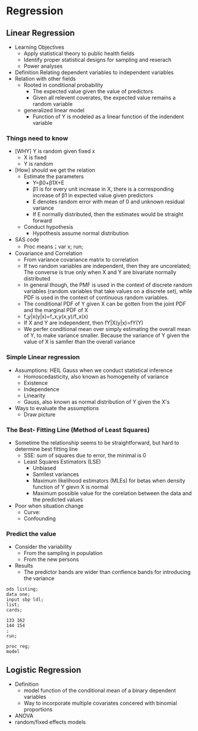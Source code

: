 
# Regression 
## Linear Regression
- Learning Objectives
  - Apply statistical theory to public health fields
  - Identify proper statistical designs for sampling and reserach
  - Power analyses 
- Definition
  Relating dependent variables to independent variables
- Relation with other fields
  - Rooted in conditional probability
    - The expected value given the value of predictors
    - Given all relevent coverates, the expected value remains a random variable
  - generalized linear model
    - Function of Y is modeled as a linear function of the indendent variable

### Things need to know

- [WHY] Y is random given fixed x
  - X is fixed
  - Y is random
- [How] should we get the relation
  - Estimate the parameters
    - Y=β0+β1X+E
    - β1 is for every unit increase in X, there is a corresponding increase of β1 in expected value given predictors
    - E denotes random error with mean of 0 and unknown residual variance
    - If E normally distributed, then the estimates would be straight forward
  - Conduct hypothesis
    - Hypothesis assume normal distribution
- SAS code
  - Proc means；var x; run;
- Covariance and Correlation
  - From variance covariance matrix to correlation 
  - If two random variables are independent, then they are uncorelated; The converse is true only when X and Y are bivariate normally distributed
  - In general though, the PMF is used in the context of discrete random variables (random variables that take values on a discrete set), while PDF is used in the context of continuous random variables.
  - The conditional PDF of Y given X can be gotten from the joint PDF and the marginal PDF of X
  - f_y|x(y|x)=f_x,y(x,y)/f_x(x)
  - If X and Y are independent, then fY|X(y|x)=fY(Y)
  - We perfer conditional mean over simply estimating the overall mean of Y, to make variance smaller. Because the variance of Y given the value of X is samller than the overall variance 

### Simple Linear regression
- Assumptions: HEIL Gauss when we conduct statistical inference
  - Homoscedasticity, also known as homogeneity of variance
  - Existence
  - Independence
  - Linearity
  - Gauss, also known as normal distribution of Y given the X's
- Ways to evaluate the assumptions
  - Draw picture

### The Best- Fitting Line (Method of Least Squares)
- Sometime the relationship seems to be straightforward, but hard to determine best fitting line
  - SSE: sum of squares due to error, the minimal is 0
  - Least Squares Estimators (LSE)
    - Unbiased
    - Samllest variances
    - Maximum likelihood estimators (MLEs) for betas when density function of Y gievn X is normal
    - Maximum possible value for the corelation between the data and the predicted values
- Poor when situation change
  - Curve: 
  - Confounding
  
### Predict the value
- Consider the variability
  - From the sampling in population
  - From the new persons
- Results
  - The predictor bands are wider than confience bands for introducing the variance

```sas
ods listing;
data one;
input sbp ldl;
list;
cards;

133 162
144 154
;
run;

proc reg;
model 
```
## Logistic Regression

- Definition
  - model function of the conditional mean of a binary dependent variables
  - Way to incorporate multiple covariates concered with binomial proportions
- ANOVA
- random/fixed effects models
  

  
